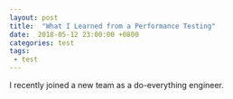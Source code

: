 ```yaml
---
layout: post
title:  "What I Learned from a Performance Testing"
date:  2018-05-12 23:00:00 +0800
categories: test
tags:
 - test
---
```


I recently joined a new team as a do-everything engineer.
